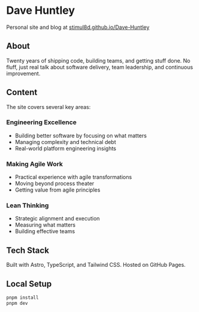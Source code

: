 # Dave Huntley

Personal site and blog at [stimul8d.github.io/Dave-Huntley](https://stimul8d.github.io/Dave-Huntley/)

## About

Twenty years of shipping code, building teams, and getting stuff done. No fluff, just real talk about software delivery, team leadership, and continuous improvement.

## Content

The site covers several key areas:

### Engineering Excellence
- Building better software by focusing on what matters
- Managing complexity and technical debt
- Real-world platform engineering insights

### Making Agile Work
- Practical experience with agile transformations
- Moving beyond process theater
- Getting value from agile principles

### Lean Thinking
- Strategic alignment and execution
- Measuring what matters
- Building effective teams

## Tech Stack

Built with Astro, TypeScript, and Tailwind CSS. Hosted on GitHub Pages.

## Local Setup

```bash
pnpm install
pnpm dev
```